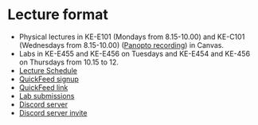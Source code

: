 # Lecture format
- Physical lectures in KE-E101 (Mondays from 8.15-10.00) and KE-C101 (Wednesdays from 8.15-10.00) ([Panopto recording](https://stavanger.instructure.com/courses/10731/external_tools/440)) in Canvas.
- Labs in KE-E455 and KE-E456 on Tuesdays and KE-E454 and KE-456 on Thursdays from 10.15 to 12.
- [Lecture Schedule](./lecture-schedule.md)
- [QuickFeed signup](./signup.md)
- [QuickFeed link](https://uis.itest.run)
- [Lab submissions](./lab-submission.md)
- [Discord server](https://github.com/dat240-2022/info/blob/main/signup.md#discord-dat240-server-registration)
- [Discord server invite](https://discord.gg/r2nfyD6JXx)
